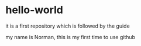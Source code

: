 # hello-world
it is a first repository which is followed by the guide

my name is Norman, this is my first time to use github
